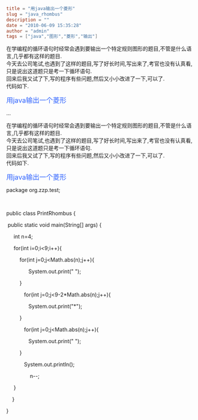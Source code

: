 ```toml
title = "用java输出一个菱形"
slug = "java_rhombus"
description = ""
date = "2010-06-09 15:35:28"
author = "admin"
tags = ["java","图形","菱形","输出"]
```

<p>在学编程的循环语句时经常会遇到要输出一个特定规则图形的题目,不管是什么语言,几乎都有这样的题目.<br />今天去公司笔试,也遇到了这样的题目,写了好长时间,写出来了,考官也没有认真看,只是说出这道题只是考一下循环语句.<br />回来后我又试了下,写的程序有些问题,然后又小小改进了一下,可以了.<br />代码如下.</p><p><span style="color: rgb(51, 102, 255); "><span style="font-size: large; ">用java输出一个菱形</span></span></p>...


<!--more-->

<p>在学编程的循环语句时经常会遇到要输出一个特定规则图形的题目,不管是什么语言,几乎都有这样的题目.<br />今天去公司笔试,也遇到了这样的题目,写了好长时间,写出来了,考官也没有认真看,只是说出这道题只是考一下循环语句.<br />回来后我又试了下,写的程序有些问题,然后又小小改进了一下,可以了.<br />代码如下.</p><p><span style="color: rgb(51, 102, 255); "><span style="font-size: large; ">用java输出一个菱形</span></span></p><p><p>package org.zzp.test;</p><p>&nbsp;</p><p>public class PrintRhombus {</p><p><span class="Apple-tab-span" style="white-space:pre">	</span>public static void main(String[] args) {</p><p><span class="Apple-tab-span" style="white-space:pre">		</span>int n=4;</p><p><span class="Apple-tab-span" style="white-space:pre">		</span>for(int i=0;i&lt;9;i++){</p><p><span class="Apple-tab-span" style="white-space:pre">			</span>for(int j=0;j&lt;Math.abs(n);j++){</p><p><span class="Apple-tab-span" style="white-space:pre">				</span>System.out.print(&quot; &quot;);</p><p><span class="Apple-tab-span" style="white-space:pre">			</span>}</p><p><span class="Apple-tab-span" style="white-space:pre">			</span>for(int j=0;j&lt;9-2*Math.abs(n);j++){</p><p><span class="Apple-tab-span" style="white-space:pre">				</span>System.out.print(&quot;*&quot;);</p><p><span class="Apple-tab-span" style="white-space:pre">			</span>}</p><p><span class="Apple-tab-span" style="white-space:pre">			</span>for(int j=0;j&lt;Math.abs(n);j++){</p><p><span class="Apple-tab-span" style="white-space:pre">				</span>System.out.print(&quot; &quot;);</p><p><span class="Apple-tab-span" style="white-space:pre">			</span>}</p><p><span class="Apple-tab-span" style="white-space:pre">			</span>System.out.println();</p><p><span class="Apple-tab-span" style="white-space:pre">				</span>n--;</p><p><span class="Apple-tab-span" style="white-space:pre">		</span>}</p><p><span class="Apple-tab-span" style="white-space:pre">	</span>}</p><p>}</p></p>
